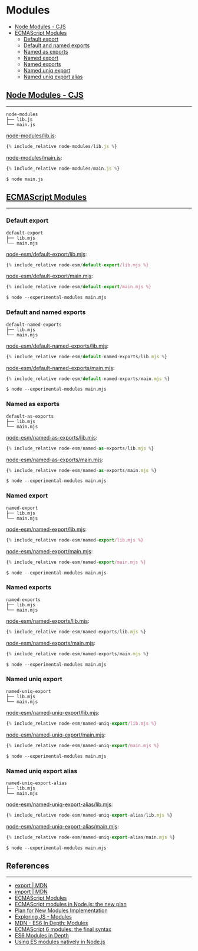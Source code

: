 # Modules

- [Node Modules - CJS](#node-modules---cjs)
- [ECMAScript Modules](#ecmascript-modules)
  - [Default export](#default-export)
  - [Default and named exports](#default-and-named-exports)
  - [Named as exports](#named-as-exports)
  - [Named export](#named-export)
  - [Named exports](#named-exports)
  - [Named uniq export](#named-uniq-export)
  - [Named uniq export alias](#named-uniq-export-alias)

## [Node Modules - CJS](https://nodejs.org/api/modules.html)

---

```
node-modules
├── lib.js
└── main.js
```

[node-modules/lib.js](node-modules/lib.js):

```js
{% include_relative node-modules/lib.js %}
```

[node-modules/main.js](node-modules/main.js):

```js
{% include_relative node-modules/main.js %}
```

```
$ node main.js
```

## [ECMAScript Modules](https://nodejs.org/api/esm.html)

---

### Default export

```
default-export
├── lib.mjs
└── main.mjs
```

[node-esm/default-export/lib.mjs](node-esm/default-export/lib.mjs):

```js
{% include_relative node-esm/default-export/lib.mjs %}
```

[node-esm/default-export/main.mjs](node-esm/default-export/main.mjs):

```js
{% include_relative node-esm/default-export/main.mjs %}
```

```
$ node --experimental-modules main.mjs
```

### Default and named exports

```
default-named-exports
├── lib.mjs
└── main.mjs
```

[node-esm/default-named-exports/lib.mjs](node-esm/default-named-exports/lib.mjs):

```js
{% include_relative node-esm/default-named-exports/lib.mjs %}
```

[node-esm/default-named-exports/main.mjs](node-esm/default-named-exports/main.mjs):

```js
{% include_relative node-esm/default-named-exports/main.mjs %}
```

```
$ node --experimental-modules main.mjs
```

### Named as exports

```
default-as-exports
├── lib.mjs
└── main.mjs
```

[node-esm/named-as-exports/lib.mjs](node-esm/named-as-exports/lib.mjs):

```js
{% include_relative node-esm/named-as-exports/lib.mjs %}
```

[node-esm/named-as-exports/main.mjs](node-esm/named-as-exports/main.mjs):

```js
{% include_relative node-esm/named-as-exports/main.mjs %}
```

```
$ node --experimental-modules main.mjs
```

### Named export

```
named-export
├── lib.mjs
└── main.mjs
```

[node-esm/named-export/lib.mjs](node-esm/named-export/lib.mjs):

```js
{% include_relative node-esm/named-export/lib.mjs %}
```

[node-esm/named-export/main.mjs](node-esm/named-export/main.mjs):

```js
{% include_relative node-esm/named-export/main.mjs %}
```

```
$ node --experimental-modules main.mjs
```

### Named exports

```
named-exports
├── lib.mjs
└── main.mjs
```

[node-esm/named-exports/lib.mjs](node-esm/named-exports/lib.mjs):

```js
{% include_relative node-esm/named-exports/lib.mjs %}
```

[node-esm/named-exports/main.mjs](node-esm/named-exports/main.mjs):

```js
{% include_relative node-esm/named-exports/main.mjs %}
```

```
$ node --experimental-modules main.mjs
```

### Named uniq export

```
named-uniq-export
├── lib.mjs
└── main.mjs
```

[node-esm/named-uniq-export/lib.mjs](node-esm/named-uniq-export/lib.mjs):

```js
{% include_relative node-esm/named-uniq-export/lib.mjs %}
```

[node-esm/named-uniq-export/main.mjs](node-esm/named-uniq-export/main.mjs):

```js
{% include_relative node-esm/named-uniq-export/main.mjs %}
```

```
$ node --experimental-modules main.mjs
```

### Named uniq export alias

```
named-uniq-export-alias
├── lib.mjs
└── main.mjs
```

[node-esm/named-uniq-export-alias/lib.mjs](node-esm/named-uniq-export-alias/lib.mjs):

```js
{% include_relative node-esm/named-uniq-export-alias/lib.mjs %}
```

[node-esm/named-uniq-export-alias/main.mjs](node-esm/named-uniq-export-alias/main.mjs):

```js
{% include_relative node-esm/named-uniq-export-alias/main.mjs %}
```

```
$ node --experimental-modules main.mjs
```

## References

---

- [export \| MDN](https://developer.mozilla.org/en-US/docs/web/javascript/reference/statements/export)
- [import \| MDN](https://developer.mozilla.org/en-US/docs/Web/JavaScript/Reference/Statements/import)
- [ECMAScript Modules](https://nodejs.org/api/esm.html)
- [ECMAScript modules in Node.js: the new plan](http://2ality.com/2018/12/nodejs-esm-phases.html)
- [Plan for New Modules Implementation](https://github.com/nodejs/modules/blob/master/doc/plan-for-new-modules-implementation.md)
- [Exploring JS - Modules](http://exploringjs.com/es6/ch_modules.html)
- [MDN - ES6 In Depth: Modules](https://hacks.mozilla.org/2015/08/es6-in-depth-modules/)
- [ECMAScript 6 modules: the final syntax](http://2ality.com/2014/09/es6-modules-final.html)
- [ES6 Modules in Depth](https://ponyfoo.com/articles/es6-modules-in-depth)
- [Using ES modules natively in Node.js](http://2ality.com/2017/09/native-esm-node.html)

<!--
## Node @std/esm
---

[node-std-esm/lib.mjs](node-std-esm/lib.mjs):
```js
{% include_relative node-std-esm/lib.mjs %}
```

[node-std-esm/main.mjs](node-std-esm/main.mjs):
```js
{% include_relative node-std-esm/main.mjs %}
```

```
$ npm i --save @std/esm
$ node -r @std/esm main.mjs
```

[node-std-esm/main.js](node-std-esm/main.js):
```js
{% include_relative node-std-esm/main.js %}
```

```
$ node main.js
```

- [ES Modules in Node Today!](https://blogs.windows.com/msedgedev/2017/08/10/es-modules-node-today/#3OStq1rD4uTKgPiL.97)
- [Suportando Módules EcmaScript ESM no Node a partir de Hoje](http://walde.co/2017/08/21/suportando-modulos-ecmascript-esm-no-node-js-partir-de-hoje/)
- [Native ESM Node](http://2ality.com/2017/09/native-esm-node.html)
- [standard-things/esm](https://github.com/standard-things/esm)
-->
